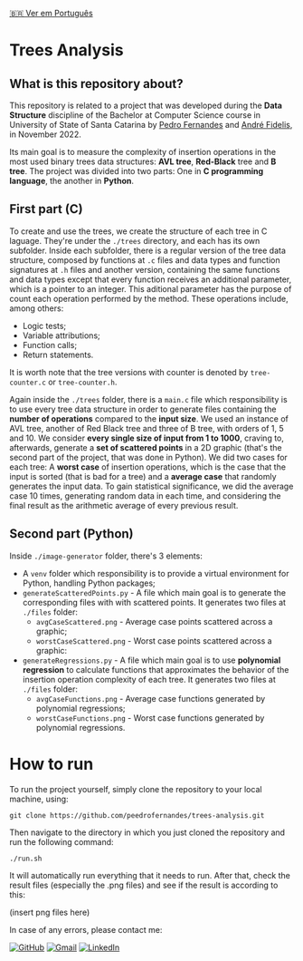 [🇧🇷 Ver em Português](./README-ptbr.md)

# Trees Analysis

## What is this repository about?

This repository is related to a project that was developed during the **Data Structure** discipline of the Bachelor at Computer Science course in University of State of Santa Catarina by [Pedro Fernandes](https://github.com/peedrofernandes) and [André Fidelis](), in November 2022.

Its main goal is to measure the complexity of insertion operations in the most used binary trees data structures: **AVL tree**, **Red-Black** tree and **B tree**. The project was divided into two parts: One in **C programming language**, the another in **Python**.

## First part (C)

To create and use the trees, we create the structure of each tree in C laguage. They're under the `./trees` directory, and each has its own subfolder. Inside each subfolder, there is a regular version of the tree data structure, composed by functions at `.c` files and data types and function signatures at `.h` files and another version, containing the same functions and data types except that every function receives an additional parameter, which is a pointer to an integer. This aditional parameter has the purpose of count each operation performed by the method. These operations include, among others:
- Logic tests;
- Variable attributions;
- Function calls;
- Return statements.

It is worth note that the tree versions with counter is denoted by `tree-counter.c` or `tree-counter.h`.

Again inside the `./trees` folder, there is a `main.c` file which responsibility is to use every tree data structure in order to generate files containing the **number of operations** compared to the **input size**. We used an instance of AVL tree, another of Red Black tree and three of B tree, with orders of 1, 5 and 10. We consider **every single size of input from 1 to 1000**, craving to, afterwards, generate a **set of scattered points** in a 2D graphic (that's the second part of the project, that was done in Python). We did two cases for each tree: A **worst case** of insertion operations, which is the case that the input is sorted (that is bad for a tree) and a **average case** that randomly generates the input data. To gain statistical significance, we did the average case 10 times, generating random data in each time, and considering the final result as the arithmetic average of every previous result.

## Second part (Python)

Inside `./image-generator` folder, there's 3 elements: 
- A `venv` folder which responsibility is to provide a virtual environment for Python, handling Python packages;
- `generateScatteredPoints.py` - A file which main goal is to generate the corresponding files with with scattered points. It generates two files at `./files` folder:
  - `avgCaseScattered.png` - Average case points scattered across a graphic;
  - `worstCaseScattered.png` - Worst case points scattered across a graphic: 
- `generateRegressions.py` - A file which main goal is to use **polynomial regression** to calculate functions that approximates the behavior of the insertion operation complexity of each tree. It generates two files at `./files` folder:
  - `avgCaseFunctions.png` - Average case functions generated by polynomial regressions;
  - `worstCaseFunctions.png` - Worst case functions generated by polynomial regressions.

# How to run

To run the project yourself, simply clone the repository to your local machine, using:

```
git clone https://github.com/peedrofernandes/trees-analysis.git
```

Then navigate to the directory in which you just cloned the repository and run the following command:

```
./run.sh
```

It will automatically run everything that it needs to run. After that, check the result files (especially the .png files) and see if the result is according to this:

(insert png files here)

In case of any errors, please contact me:

[![GitHub](https://img.shields.io/badge/github-%23121011.svg?style=for-the-badge&logo=github&logoColor=white)](https://github.com/peedrofernandes)
[![Gmail](https://img.shields.io/badge/Gmail-D14836?style=for-the-badge&logo=gmail&logoColor=white)](gm.pedro.fernandes@gmail.com)
[![LinkedIn](https://img.shields.io/badge/linkedin-%230077B5.svg?style=for-the-badge&logo=linkedin&logoColor=white)](https://linkedin.com/in/pedrofariafernandes)


